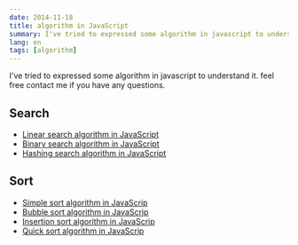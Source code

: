 ```yaml
---
date: 2014-11-18
title: algorithm in JavaScript
summary: I've tried to expressed some algorithm in javascript to understand it
lang: en
tags: [algorithm]
---
```


I've tried to expressed some algorithm in javascript to understand it.
feel free contact me if you have any questions.

## Search

* [Linear search algorithm in JavaScript](http://blog.tomoyukikashiro.me/post/linear-search-algorithm-in-javascript)
* [Binary search algorithm in JavaScript](http://blog.tomoyukikashiro.me/post/binary-search-algorithm-in-javascript)
* [Hashing search algorithm in JavaScript](http://blog.tomoyukikashiro.me/post/hashing-search-algorithm-in-javascript)

## Sort

* [Simple sort algorithm in JavaScrip](http://blog.tomoyukikashiro.me/post/simple-sort-algorithm-in-javascript)
* [Bubble sort algorithm in JavaScrip](http://blog.tomoyukikashiro.me/post/bubble-sort-algorithm-in-javascript)
* [Insertion sort algorithm in JavaScrip](http://blog.tomoyukikashiro.me/post/insertion-sort-algorithm-in-javascript)
* [Quick sort algorithm in JavaScrip](http://blog.tomoyukikashiro.me/post/quick-sort-algorithm-in-javascript)
